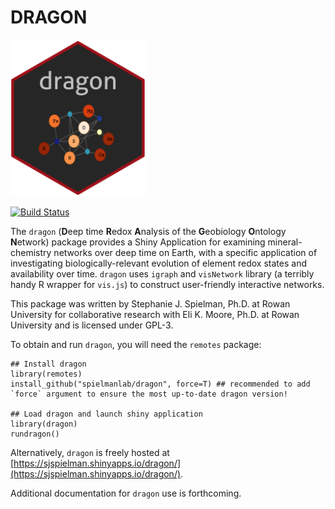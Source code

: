 # DRAGON  


<img src="inst/images/dragon_sticker.png" height="250"/>

[![Build Status](https://travis-ci.org/spielmanlab/dragon.svg?branch=master)](https://travis-ci.org/spielmanlab/dragon) 


The `dragon` (**D**eep time **R**edox **A**nalysis of the **G**eobiology **O**ntology **N**etwork) package provides a Shiny Application for examining mineral-chemistry networks over deep time on Earth, with a specific application of investigating biologically-relevant evolution of element redox states and availability over time. `dragon` uses `igraph` and `visNetwork` library (a terribly handy R wrapper for `vis.js`) to construct user-friendly interactive networks. 

This package was written by Stephanie J. Spielman, Ph.D. at Rowan University for collaborative research with Eli K. Moore, Ph.D. at Rowan University and is licensed under GPL-3.

To obtain and run `dragon`, you will need the `remotes` package:

```
## Install dragon 
library(remotes)
install_github("spielmanlab/dragon", force=T) ## recommended to add `force` argument to ensure the most up-to-date dragon version!

## Load dragon and launch shiny application
library(dragon)
rundragon()
```

Alternatively, `dragon` is freely hosted at [https://sjspielman.shinyapps.io/dragon/](https://sjspielman.shinyapps.io/dragon/).

Additional documentation for `dragon` use is forthcoming. 
